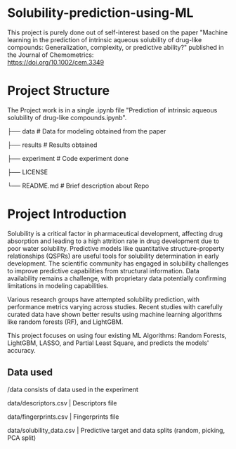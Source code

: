 # Solubility-prediction-using-ML

This project is purely done out of self-interest based on the paper 
"Machine learning in the prediction of intrinsic aqueous solubility of drug-like compounds: Generalization, complexity, or predictive ability?" 
published in the Journal of Chemometrics:  
https://doi.org/10.1002/cem.3349


# Project Structure

The Project work is in a single .ipynb file "Prediction of intrinsic aqueous solubility of drug-like compounds.ipynb".

 
├── data                  # Data for modeling obtained from the paper

├── results               # Results obtained 

├── experiment            # Code experiment done

├── LICENSE

└── README.md             # Brief description about Repo


# Project Introduction

Solubility is a critical factor in pharmaceutical development, affecting drug absorption and leading to a high attrition rate in drug development due to poor water solubility. Predictive models like quantitative structure-property relationships (QSPRs) are useful tools for solubility determination in early development. The scientific community has engaged in solubility challenges to improve predictive capabilities from structural information. Data availability remains a challenge, with proprietary data potentially confirming limitations in modeling capabilities.

Various research groups have attempted solubility prediction, with performance metrics varying across studies. Recent studies with carefully curated data have shown better results using machine learning algorithms like random forests (RF), and LightGBM. 

This project focuses on using four existing ML Algorithms: Random Forests, LightGBM, LASSO, and Partial Least Square, and predicts the models' accuracy.

## Data used

/data consists of data used in the experiment

data/descriptors.csv | Descriptors file

data/fingerprints.csv | Fingerprints file

data/solubility_data.csv | Predictive target and data splits (random, picking, PCA split)
